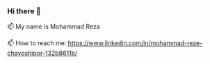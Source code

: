### Hi there 👋

📫 My name is Mohammad Reza


📫 How to reach me: https://www.linkedin.com/in/mohammad-reze-chavoshipor-132b8611b/

